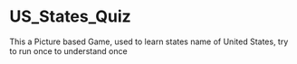 # US_States_Quiz
This a Picture based Game, used to learn states name of United States, try to run once to understand once
